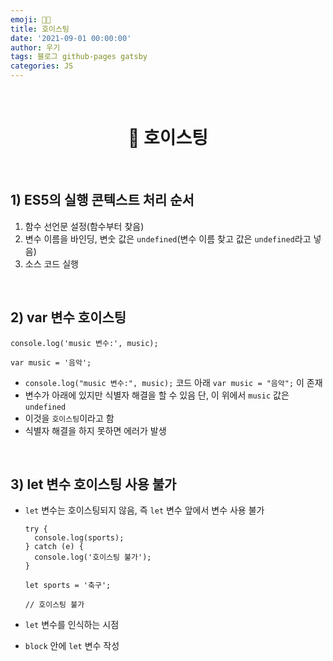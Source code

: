 ```yaml
---
emoji: 👨‍💻
title: 호이스팅
date: '2021-09-01 00:00:00'
author: 우기
tags: 블로그 github-pages gatsby
categories: JS
---
```


<br>

<h1 align="center">
  👋 호이스팅
</h1>

<br>

## 1) ES5의 실행 콘텍스트 처리 순서

1. 함수 선언문 설정(함수부터 찾음)
2. 변수 이름을 바인딩, 변숫 값은 `undefined`(변수 이름 찾고 값은 `undefined`라고 넣음)
3. 소스 코드 실행

<br>

## 2) var 변수 호이스팅

```tsx
console.log('music 변수:', music);

var music = '음악';
```

- `console.log("music 변수:", music);` 코드 아래 `var music = "음악";` 이 존재
- 변수가 아래에 있지만 식별자 해결을 할 수 있음 단, 이 위에서 `music` 값은 `undefined`
- 이것을 `호이스팅`이라고 함
- 식별자 해결을 하지 못하면 에러가 발생

<br>

## 3) let 변수 호이스팅 사용 불가

- `let` 변수는 호이스팅되지 않음, 즉 `let` 변수 앞에서 변수 사용 불가

  ```tsx
  try {
    console.log(sports);
  } catch (e) {
    console.log('호이스팅 불가');
  }

  let sports = '축구';

  // 호이스팅 불가
  ```

- `let` 변수를 인식하는 시점
- `block` 안에 `let` 변수 작성

<br>

```toc

```
